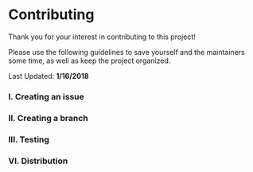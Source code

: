 # Contributing

Thank you for your interest in contributing to this project!

Please use the following guidelines to save yourself and the maintainers some time, as well as keep the project organized.

Last Updated: **1/16/2018**

### I. Creating an issue

### II. Creating a branch

### III. Testing

### VI. Distribution

